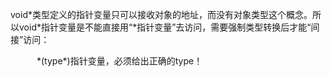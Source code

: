 <p>void*类型定义的指针变量只可以接收对象的地址，而没有对象类型这个概念。所以void*指针变量是不能直接用&ldquo;*指针变量&rdquo;去访问，需要强制类型转换后才能&ldquo;间接&rdquo;访问：</p>
<p>　　　*(type*)指针变量，必须给出正确的type！</p>
